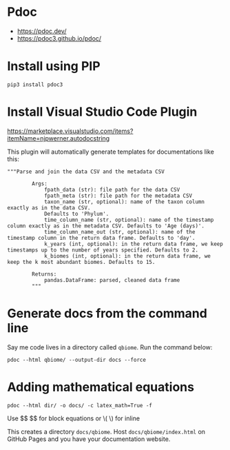 # Pdoc

- https://pdoc.dev/
- https://pdoc3.github.io/pdoc/

# Install using PIP

```
pip3 install pdoc3
```

# Install Visual Studio Code Plugin

https://marketplace.visualstudio.com/items?itemName=njpwerner.autodocstring

This plugin will automatically generate templates for documentations like this:

```
"""Parse and join the data CSV and the metadata CSV

        Args:
            fpath_data (str): file path for the data CSV
            fpath_meta (str): file path for the metadata CSV
            taxon_name (str, optional): name of the taxon column exactly as in the data CSV.
            Defaults to 'Phylum'.
            time_column_name (str, optional): name of the timestamp column exactly as in the metadata CSV. Defaults to 'Age (days)'.
            time_column_name_out (str, optional): name of the timestamp column in the return data frame. Defaults to 'day'.
            k_years (int, optional): in the return data frame, we keep timestamps up to the number of years specified. Defaults to 2.
            k_biomes (int, optional): in the return data frame, we keep the k most abundant biomes. Defaults to 15.

        Returns:
            pandas.DataFrame: parsed, cleaned data frame
        """
```

# Generate docs from the command line

Say me code lives in a directory called `qbiome`. Run the command below:

```
pdoc --html qbiome/ --output-dir docs --force
```

# Adding mathematical equations

```
pdoc --html dir/ -o docs/ -c latex_math=True -f
```

Use \$\$ \$\$ for block equations or \\\( \\\) for inline


This creates a directory `docs/qbiome`. Host `docs/qbiome/index.html` on GitHub Pages and you have your documentation website.